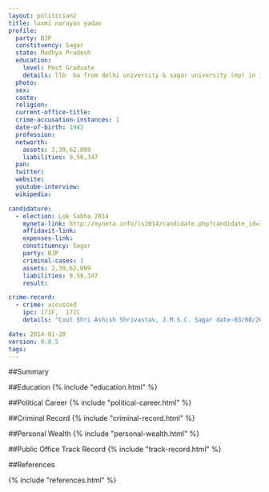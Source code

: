 ```yaml
---
layout: politician2
title: laxmi narayan yadav
profile: 
  party: BJP
  constituency: Sagar
  state: Madhya Pradesh
  education: 
    level: Post Graduate
    details: llb  ba from delhi university & sagar university (mp) in 1966 & 1971
  photo: 
  sex: 
  caste: 
  religion: 
  current-office-title: 
  crime-accusation-instances: 1
  date-of-birth: 1942
  profession: 
  networth: 
    assets: 2,39,62,099
    liabilities: 9,56,347
  pan: 
  twitter: 
  website: 
  youtube-interview: 
  wikipedia: 

candidature: 
  - election: Lok Sabha 2014
    myneta-link: http://myneta.info/ls2014/candidate.php?candidate_id=3001
    affidavit-link: 
    expenses-link: 
    constituency: Sagar 
    party: BJP
    criminal-cases: 1
    assets: 2,39,62,099
    liabilities: 9,56,347
    result:  

crime-record: 
  - crime: accussed
    ipc: 171F,  171C
    details: "Cout Shri Ashish Shrivastav, J.M.S.C. Sagar date-03/08/2006 Case no-38/06, Crime No. 189/25, P.S. Rahatgarh" 

date: 2014-01-28
version: 0.0.5
tags: 
---
```

##Summary


##Education
{% include "education.html" %}


##Political Career
{% include "political-career.html" %}


##Criminal Record
{% include "criminal-record.html" %}


##Personal Wealth
{% include "personal-wealth.html" %}


##Public Office Track Record
{% include "track-record.html" %}


##References


{% include "references.html" %}